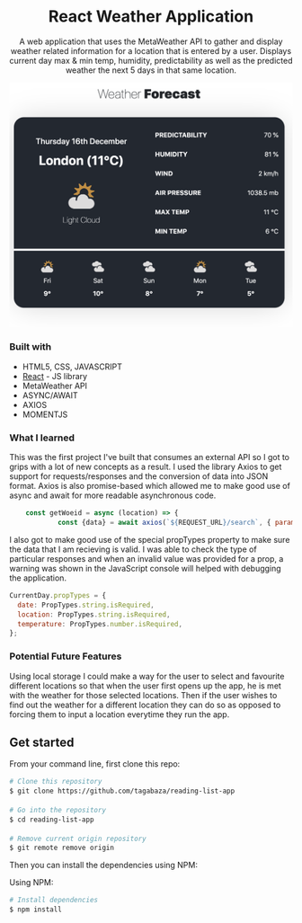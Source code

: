 <h1 align="center"> React Weather Application </h1>

<p align="center">  
A web application that uses the MetaWeather API to gather and display weather related information for a location that is entered by a user. Displays current day max & min temp, humidity, predictability as well as the predicted weather the next 5 days in that same location. 
</p>

<div>
  <img src="./src/images/screenshot.png"/>
</div>

### Built with

- HTML5, CSS, JAVASCRIPT
- [React](https://reactjs.org/) - JS library
- MetaWeather API
- ASYNC/AWAIT
- AXIOS
- MOMENTJS

### What I learned

This was the first project I've built that consumes an external API so I got to grips with a lot of new concepts as a result. I used the library Axios to get support for requests/responses and the conversion of data into JSON format. Axios is also promise-based which allowed me to make good use of async and await for more readable asynchronous code.

```js
    const getWoeid = async (location) => {
            const {data} = await axios(`${REQUEST_URL}/search`, { params: { query: location }});
```

I also got to make good use of the special propTypes property to make sure the data that I am recieving is valid. I was able to check the type of particular responses and when an invalid value was provided for a prop, a warning was shown in the JavaScript console will helped with debugging the application.

```js
CurrentDay.propTypes = {
  date: PropTypes.string.isRequired,
  location: PropTypes.string.isRequired,
  temperature: PropTypes.number.isRequired,
};
```

### Potential Future Features

Using local storage I could make a way for the user to select and favourite different locations so that when the user first opens up the app, he is met with the weather for those selected locations. Then if the user wishes to find out the weather for a different location they can do so as opposed to forcing them to input a location everytime they run the app.

## Get started

From your command line, first clone this repo:

```bash
# Clone this repository
$ git clone https://github.com/tagabaza/reading-list-app

# Go into the repository
$ cd reading-list-app

# Remove current origin repository
$ git remote remove origin
```

Then you can install the dependencies using NPM:

Using NPM:

```bash
# Install dependencies
$ npm install
```
